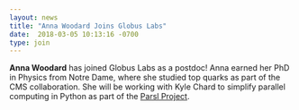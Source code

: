 ```yaml
---
layout: news
title: "Anna Woodard Joins Globus Labs"
date:  2018-03-05 10:13:16 -0700
type: join
---
```

**Anna Woodard** has joined Globus Labs as a postdoc! Anna earned her PhD in Physics from Notre Dame, where she studied top quarks as part of the CMS collaboration. She will be working with Kyle Chard to simplify parallel computing in Python as part of the [Parsl Project](http://parsl-project.org/).
